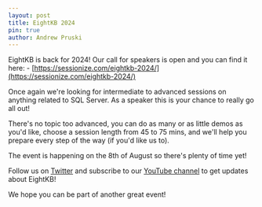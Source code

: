 ```yaml
---
layout: post
title: EightKB 2024
pin: true
author: Andrew Pruski
---
```


EightKB is back for 2024! Our call for speakers is open and you can find it here: -
[https://sessionize.com/eightkb-2024/](https://sessionize.com/eightkb-2024/)

Once again we're looking for intermediate to advanced sessions on anything related to SQL Server. As a speaker this is your chance to really go all out!

There's no topic too advanced, you can do as many or as little demos as you'd like, choose a session length from 45 to 75 mins, and we'll help you prepare every step of the way (if you'd like us to).

The event is happening on the 8th of August so there's plenty of time yet!


Follow us on [Twitter](https://twitter.com/eightkbconf) and subscribe to our [YouTube channel](https://eightkb.online/streaming) to get updates about EightKB!

We hope you can be part of another great event!
